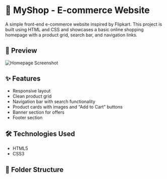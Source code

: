 # 🛒 MyShop - E-commerce Website

A simple front-end e-commerce website inspired by Flipkart. This project is built using HTML and CSS and showcases a basic online shopping homepage with a product grid, search bar, and navigation links.

## 📸 Preview

![Homepage Screenshot](https://via.placeholder.com/800x400) <!-- Replace with your actual screenshot -->

## ✨ Features

- Responsive layout
- Clean product grid
- Navigation bar with search functionality
- Product cards with images and “Add to Cart” buttons
- Banner section for offers
- Footer section

## 🛠️ Technologies Used

- HTML5
- CSS3

## 📁 Folder Structure

